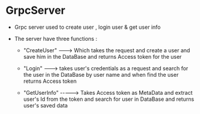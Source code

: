 # GrpcServer

- Grpc server used to create user , login user  & get user info

- The server have three functions :

  - "CreateUser" ---> Which takes the request and create a user and save him in the DataBase and returns Access token for the user
  
  - "Login" ---> takes user's credentials as a request and search for the user in the DataBase by user name and when find the user returns Access token
  
  - "GetUserInfo" -----> Takes Access token as MetaData and extract user's Id from the token and search for user in DataBase and returns user's saved data

